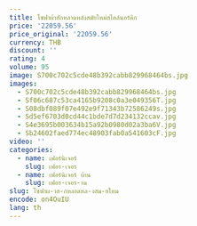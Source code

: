 ```yaml
---
title: โซฟาผ้าสักหลาดหลังสมัยใหม่สไตล์นอร์ดิก
price: '22059.56'
price_original: '22059.56'
currency: THB
discount: ''
rating: 4
volume: 95
image: S700c702c5cde48b392cabb829968464bs.jpg
images:
  - S700c702c5cde48b392cabb829968464bs.jpg
  - Sf06c687c53ca4165b9208c0a3e049356T.jpg
  - S08dbf089f07e492e9f71343b72586249s.jpg
  - Sd5ef6703d0cd44c1bde7d7d234132ccav.jpg
  - S4e3695b003634b15a92b0980d02a3ba6V.jpg
  - Sb24602faed774ec48903fab0a541603cF.jpg
video: ''
categories:
  - name: เฟอร์นิเจอร์
    slug: เฟอร-เจอร
  - name: เฟอร์นิเจอร์ บ้าน
    slug: เฟอร-เจอร-าน
slug: โซฟาผ-าส-กหลาดหล-งสม-ยใหม
encode: on4OuIU
lang: th
---
```

  